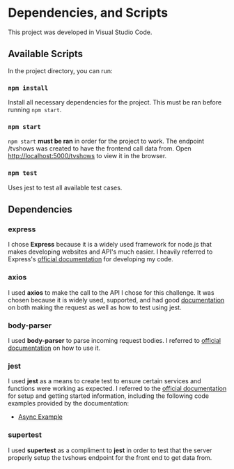 


# Dependencies, and Scripts
This project was developed in Visual Studio Code.

## Available Scripts
In the project directory, you can run:

### `npm install`
Install all necessary dependencies for the project. This must be ran before running `npm start`.

### `npm start`
`npm start` **must be ran** in order for the project to work.
The endpoint /tvshows was created to have the frontend call data from.
Open [http://localhost:5000/tvshows](http://localhost:5000/tvshows) to view it in the browser.

### `npm test`
Uses jest to test all available test cases.<br />

## Dependencies
### express
I chose **Express** because it is a widely used framework for node.js that makes developing websites and API's much easier. I heavily referred to Express's [official documentation](https://expressjs.com/) for developing my code.

### axios
I used **axios** to make the call to the API I chose for this challenge. It was chosen because it is widely used, supported, and had good [documentation](https://www.npmjs.com/package/axios) on both making the request as well as how to test using jest.

### body-parser
I used **body-parser** to parse incoming request bodies.  I referred to [official documentation](https://www.npmjs.com/package/body-parser) on how to use it.

### jest
I used **jest** as a means to create test to ensure certain services and functions were working as expected. I referred to the [official documentation](https://jestjs.io/docs/en/getting-started) for setup and getting started information, including the following code examples provided by the documentation: 
 - [Async Example](https://jestjs.io/docs/en/tutorial-async)

### supertest
I used **supertest** as a compliment to **jest** in order to test that the server properly setup the tvshows endpoint for the front end to get data from. 
